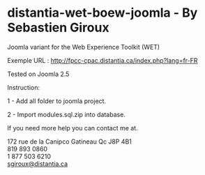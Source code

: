 distantia-wet-boew-joomla - By Sebastien Giroux
=========================

Joomla variant for the Web Experience Toolkit (WET)

Exemple URL : http://fpcc-cpac.distantia.ca/index.php?lang=fr-FR

Tested on Joomla 2.5



Instruction:

1 - Add all folder to joomla project.

2 - Import modules.sql.zip into database.


If you need more help you can contact me at.

172 rue de la Canipco Gatineau Qc J8P 4B1    
819 893 0860    
1 877 503 6210    
sgiroux@distantia.ca